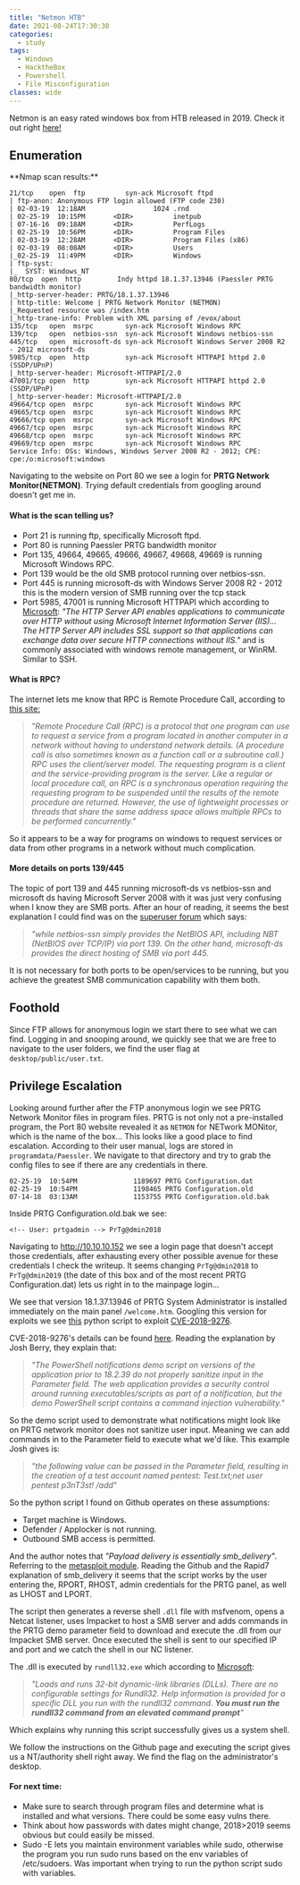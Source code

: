 ```yaml
---
title: "Netmon HTB"
date: 2021-08-24T17:30:30
categories:
  - study
tags:
  - Windows
  - HacktheBox
  - Powershell
  - File Misconfiguration
classes: wide
---
```

Netmon is an easy rated windows box from HTB released in 2019. Check it out right [here!](https://app.hackthebox.eu/machines/Netmon/)

<h2> Enumeration</h2>
**Nmap scan results:**

```
21/tcp    open  ftp          syn-ack Microsoft ftpd
| ftp-anon: Anonymous FTP login allowed (FTP code 230)
| 02-03-19  12:18AM                 1024 .rnd
| 02-25-19  10:15PM       <DIR>          inetpub
| 07-16-16  09:18AM       <DIR>          PerfLogs
| 02-25-19  10:56PM       <DIR>          Program Files
| 02-03-19  12:28AM       <DIR>          Program Files (x86)
| 02-03-19  08:08AM       <DIR>          Users
|_02-25-19  11:49PM       <DIR>          Windows
| ftp-syst: 
|_  SYST: Windows_NT
80/tcp  open  http         Indy httpd 18.1.37.13946 (Paessler PRTG bandwidth monitor)
|_http-server-header: PRTG/18.1.37.13946
| http-title: Welcome | PRTG Network Monitor (NETMON)
|_Requested resource was /index.htm
|_http-trane-info: Problem with XML parsing of /evox/about
135/tcp   open  msrpc        syn-ack Microsoft Windows RPC
139/tcp   open  netbios-ssn  syn-ack Microsoft Windows netbios-ssn
445/tcp   open  microsoft-ds syn-ack Microsoft Windows Server 2008 R2 - 2012 microsoft-ds
5985/tcp  open  http         syn-ack Microsoft HTTPAPI httpd 2.0 (SSDP/UPnP)
|_http-server-header: Microsoft-HTTPAPI/2.0
47001/tcp open  http         syn-ack Microsoft HTTPAPI httpd 2.0 (SSDP/UPnP)
|_http-server-header: Microsoft-HTTPAPI/2.0
49664/tcp open  msrpc        syn-ack Microsoft Windows RPC
49665/tcp open  msrpc        syn-ack Microsoft Windows RPC
49666/tcp open  msrpc        syn-ack Microsoft Windows RPC
49667/tcp open  msrpc        syn-ack Microsoft Windows RPC
49668/tcp open  msrpc        syn-ack Microsoft Windows RPC
49669/tcp open  msrpc        syn-ack Microsoft Windows RPC
Service Info: OSs: Windows, Windows Server 2008 R2 - 2012; CPE: cpe:/o:microsoft:windows
```

Navigating to the website on Port 80 we see a login for **PRTG Network Monitor(NETMON)**. Trying default credentials from googling around doesn't get me in.

<h4>What is the scan telling us?</h4>

- Port 21 is running ftp, specifically Microsoft ftpd.
- Port 80 is running Paessler PRTG bandwidth monitor
- Port 135, 49664, 49665, 49666, 49667, 49668, 49669 is running Microsoft Windows RPC.
- Port 139 would be the old SMB protocol running over netbios-ssn.
- Port 445 is running microsoft-ds with Windows Server 2008 R2 - 2012 this is the modern version of SMB running over the tcp stack
- Port 5985, 47001 is running Microsoft HTTPAPI which according to [Microsoft](https://docs.microsoft.com/en-us/windows/win32/http/http-api-start-page): *"The HTTP Server API enables applications to communicate over HTTP without using Microsoft Internet Information Server (IIS)... The HTTP Server API includes SSL support so that applications can exchange data over secure HTTP connections without IIS."* and is commonly associated with windows remote management, or WinRM. Similar to SSH.

<h4>What is RPC?</h4>

The internet lets me know that RPC is Remote Procedure Call, according to [this site:](https://searchapparchitecture.techtarget.com/definition/Remote-Procedure-Call-RPC) 

> *"Remote Procedure Call (RPC) is a protocol that one program can use to request a service from a program located in another computer in a network without having to understand network details. (A procedure call is also sometimes known as a function call or a subroutine call.) RPC uses the client/server model. The requesting program is a client and the service-providing program is the server. Like a regular or local procedure call, an RPC is a synchronous operation requiring the requesting program to be suspended until the results of the remote procedure are returned. However, the use of lightweight processes or threads that share the same address space allows multiple RPCs to be performed concurrently."*

So it appears to be a way for programs on windows to request services or data from other programs in a network without much complication. 

<h4>More details on ports 139/445</h4>

The topic of port 139 and 445 running microsoft-ds vs netbios-ssn and microsoft ds having Microsoft Server 2008 with it was just very confusing when I know they are SMB ports. After an hour of reading, it seems the best explanation I could find was on the [superuser forum](https://superuser.com/questions/694469/difference-between-netbios-and-smb) which says:

>*"while netbios-ssn simply provides the NetBIOS API, including NBT (NetBIOS over TCP/IP) via port 139. On the other hand, microsoft-ds provides the direct hosting of SMB via port 445.*

It is not necessary for both ports to be open/services to be running, but you achieve the greatest SMB communication capability with them both.

<h2>Foothold</h2>

Since FTP allows for anonymous login we start there to see what we can find. Logging in and snooping around, we quickly see that we are free to navigate to the user folders, we find the user flag at `desktop/public/user.txt`.

<h2>Privilege Escalation</h2>

Looking around further after the FTP anonymous login we see PRTG Network Monitor files in program files. PRTG is not only not a pre-installed program, the Port 80 website revealed it as `NETMON` for NETwork MONitor, which is the name of the box... This looks like a good place to find escalation. According to their user manual, logs are stored in `programdata/Paessler`. 
We navigate to that directory and try to grab the config files to see if there are any credentials in there.
```
02-25-19  10:54PM              1189697 PRTG Configuration.dat
02-25-19  10:54PM              1198465 PRTG Configuration.old
07-14-18  03:13AM              1153755 PRTG Configuration.old.bak
```
Inside PRTG Configuration.old.bak we see:

```  
<!-- User: prtgadmin --> PrTg@dmin2018
```
Navigating to http://10.10.10.152 we see a login page that doesn't accept those credentials, after exhausting every other possible avenue for these credentials I check the writeup. It seems changing `PrTg@dmin2018` to `PrTg@dmin2019` (the date of this box and of the most recent PRTG Configuration.dat) lets us right in to the mainpage login...

We see that version 18.1.37.13946 of PRTG System Administrator is installed immediately on the main panel `/welcome.htm`. Googling this version for exploits we see [this](https://github.com/wildkindcc/CVE-2018-9276) python script to exploit [CVE-2018-9276](https://www.exploit-db.com/exploits/46527).

CVE-2018-9276's details can be found [here](https://packetstormsecurity.com/files/148334/PRTG-Command-Injection.html). Reading the explanation by Josh Berry, they explain that:

>*"The PowerShell notifications demo script on versions of the application prior to 18.2.39 do not properly sanitize input in the Parameter field.  The web application provides a security control around running executables/scripts as part of a notification, but the demo PowerShell script contains a command injection vulnerability."*

So the demo script used to demonstrate what notifications might look like on PRTG network monitor does not sanitize user input. Meaning we can add commands in to the Parameter field to execute what we'd like. This example Josh gives is:

>*"the following value can be passed in the Parameter
field, resulting in the creation of a test account named pentest:
              Test.txt;net user pentest p3nT3st! /add*"

So the python script I found on Github operates on these assumptions:

- Target machine is Windows.
- Defender / Applocker is not running.
- Outbound SMB access is permitted.

And the author notes that *"Payload delivery is essentially smb_delivery"*. Referring to the [metasploit module](https://www.rapid7.com/db/modules/exploit/windows/smb/smb_delivery/). Reading the Github and the Rapid7 explanation of smb_delivery it seems that the script works by the user entering the, RPORT, RHOST, admin credentials for the PRTG panel, as well as LHOST and LPORT. 

The script then generates a reverse shell `.dll` file with msfvenom, opens a Netcat listener, uses Impacket to host a SMB server and adds commands in the PRTG demo parameter field to download and execute the .dll from our Impacket SMB server. Once executed the shell is sent to our specified IP and port and we catch the shell in our NC listener.

The .dll is executed by `rundll32.exe` which according to [Microsoft](https://docs.microsoft.com/en-us/windows-server/administration/windows-commands/rundll32):

>*"Loads and runs 32-bit dynamic-link libraries (DLLs). There are no configurable settings for Rundll32. Help information is provided for a specific DLL you run with the rundll32 command. **You must run the rundll32 command from an elevated command prompt**"*

Which explains why running this script successfully gives us a system shell. 

We follow the instructions on the Github page and executing the script gives us a NT/authority shell right away. We find the flag on the administrator's desktop.

<h4>For next time:</h4>

- Make sure to search through program files and determine what is installed and what versions. There could be some easy vulns there.
- Think about how passwords with dates might change, 2018>2019 seems obvious but could easily be missed.
- Sudo -E lets you maintain environment variables while sudo, otherwise the program you run sudo runs based on the env variables of /etc/sudoers. Was important when trying to run the python script sudo with variables. 